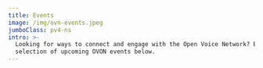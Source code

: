 ```yaml
---
title: Events
image: /img/ovn-events.jpeg
jumboClass: pv4-ns
intro: >-
  Looking for ways to connect and engage with the Open Voice Network? Browse our
  selection of upcoming OVON events below.
---
```


